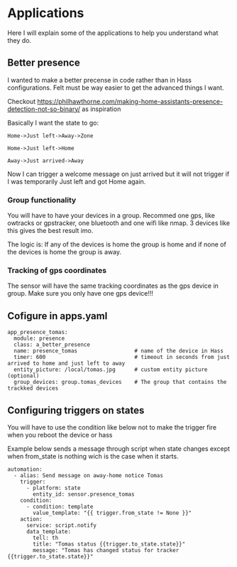 # Applications
Here I will explain some of the applications to help you understand what they do.

## Better presence 
I wanted to make a better precense in code rather than in Hass configurations. Felt must be way easier to get the advanced things I want.

Checkout 
https://philhawthorne.com/making-home-assistants-presence-detection-not-so-binary/ as inspiration

Basically I want the state to go:

```
Home->Just left->Away->Zone

Home->Just left->Home

Away->Just arrived->Away

```

Now I can trigger a welcome message on just arrived but it will not trigger if I was temporarily Just left and got Home again.

### Group functionality
You will have to have your devices in a group. Recommed one gps, like owtracks or gpstracker, one bluetooth and one wifi like nmap. 3 devices like this gives the best result imo. 

The logic is: If any of the devices is home the group is home and if none of the devices is home the group is away.

### Tracking of gps coordinates
The sensor will have the same tracking coordinates as the gps device in group. Make sure you only have one gps device!!!
## Cofigure in apps.yaml
```
app_presence_tomas:
  module: presence
  class: a_better_presence
  name: presence_tomas                  # name of the device in Hass
  timer: 600                            # timeout in seconds from just arrived to home and just left to away
  entity_picture: /local/tomas.jpg      # custom entity picture (optional)
  group_devices: group.tomas_devices    # The group that contains the trackked devices
```

## Configuring triggers on states

You will have to use the condition like below not to make the trigger fire 
when you reboot the device or hass

Example below sends a message through script when state changes except when from_state is nothing wich is the case when it starts.

```
automation:
  - alias: Send message on away-home notice Tomas
    trigger:
      - platform: state
        entity_id: sensor.presence_tomas 
    condition:
      - condition: template
        value_template: "{{ trigger.from_state != None }}"
    action:
      service: script.notify
      data_template:
        tell: th
        title: "Tomas status {{trigger.to_state.state}}"
        message: "Tomas has changed status for tracker {{trigger.to_state.state}}"    
```
